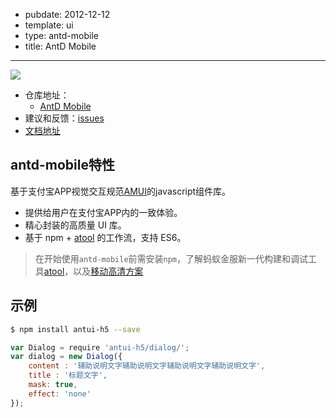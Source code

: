 -	pubdate: 2012-12-12
-	template: ui
-	type: antd-mobile
-	title: AntD Mobile

---

![](https://os.alipayobjects.com/rmsportal/lZSYaCczfUZwdFK.png)


-	仓库地址：
	-	[AntD Mobile]()
-	建议和反馈：[issues]()
-	[文档地址]()

## antd-mobile特性
基于支付宝APP视觉交互规范[AMUI](https://doc.open.alipay.com/doc2/detail.htm?treeId=128&articleId=104330&docType=1)的javascript组件库。   

* 提供给用户在支付宝APP内的一致体验。
* 精心封装的高质量 UI 库。
* 基于 npm + [atool](http://ant-tool.github.io/index.html) 的工作流，支持 ES6。

> 在开始使用`antd-mobile`前需安装`npm`，了解蚂蚁金服新一代构建和调试工具[atool](http://ant-tool.github.io/index.html)，以及[移动高清方案](/solution/hd.html)

## 示例

```bash
$ npm install antui-h5 --save
```


```js
var Dialog = require 'antui-h5/dialog/';
var dialog = new Dialog({
    content : '辅助说明文字辅助说明文字辅助说明文字辅助说明文字',
    title : '标题文字',
    mask: true,
    effect: 'none'
});
```


